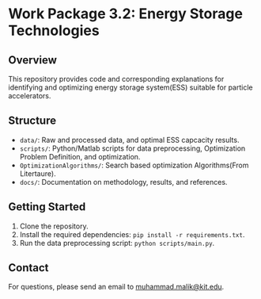 # Work Package 3.2: Energy Storage Technologies

## Overview
This repository provides code and corresponding explanations for identifying and optimizing energy storage system(ESS) suitable for particle accelerators.

## Structure
- `data/`: Raw and processed data, and optimal ESS capcacity results.
- `scripts/`: Python/Matlab scripts for data preprocessing, Optimization Problem Definition, and optimization.
- `OptimizationAlgorithms/`: Search based optimization Algorithms(From Litertaure).
- `docs/`: Documentation on methodology, results, and references.

## Getting Started
1. Clone the repository.
2. Install the required dependencies: `pip install -r requirements.txt`.
3. Run the data preprocessing script: `python scripts/main.py`.

## Contact
For questions, please send an email to muhammad.malik@kit.edu.
